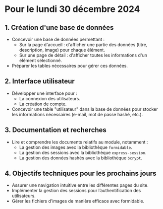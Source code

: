 # Pour le lundi 30 décembre 2024

## 1. Création d'une base de données

- Concevoir une base de données permettant :
  - Sur la page d'accueil : d'afficher une partie des données (titre, description, image) pour chaque élément.
  - Sur une page de détail : d'afficher toutes les informations d'un élément sélectionné.
- Préparer les tables nécessaires pour gérer ces données.

## 2. Interface utilisateur

- Développer une interface pour :
  - La connexion des utilisateurs.
  - La création de compte.
- Concevoir une table "utilisateur" dans la base de données pour stocker les informations nécessaires (e-mail, mot de passe hashé, etc.).

## 3. Documentation et recherches

- Lire et comprendre les documents relatifs au module, notamment :
  - La gestion des images avec la bibliothèque `formidable`.
  - La gestion des sessions avec la bibliothèque `express-session`.
  - La gestion des données hashés avec la bibliothèque `bcrypt`.

## 4. Objectifs techniques pour les prochains jours

- Assurer une navigation intuitive entre les différentes pages du site.
- Implémenter la gestion des sessions pour l’authentification des utilisateurs.
- Gérer les fichiers d'images de manière efficace avec formidable.
